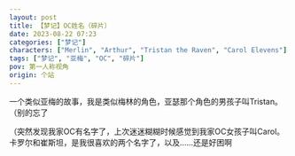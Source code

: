 ```yaml
---
layout: post
title: 【梦记】OC姓名（碎片）
date: 2023-08-22 07:23
categories: ["梦记"]
characters: ["Merlin", "Arthur", "Tristan the Raven", "Carol Elevens"]
tags: ["梦记", "亚梅", "OC", "碎片"]
pov: 第一人称视角
origin: 个站
---
```


一个类似亚梅的故事，我是类似梅林的角色，亚瑟那个角色的男孩子叫Tristan。（别的忘了

（突然发现我家OC有名字了，上次迷迷糊糊时候感觉到我家OC女孩子叫Carol。卡罗尔和崔斯坦，是我很喜欢的两个名字了，以及……还是好困啊
